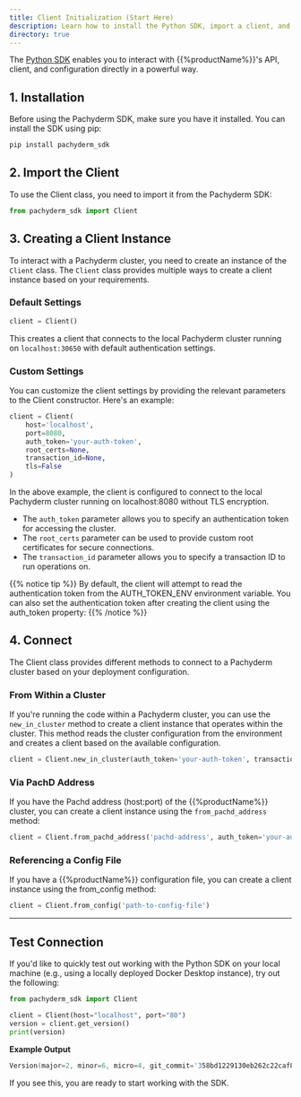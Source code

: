 ```yaml
---
title: Client Initialization (Start Here)
description: Learn how to install the Python SDK, import a client, and initialize it with your configuration settings.
directory: true 
---
```


The [Python SDK](https://pypi.org/project/pachyderm-sdk/) enables you to interact with {{%productName%}}'s API, client, and configuration directly in a powerful way.

## 1. Installation

Before using the Pachyderm SDK, make sure you have it installed. You can install the SDK using pip:

```python
pip install pachyderm_sdk
```

## 2. Import the Client

To use the Client class, you need to import it from the Pachyderm SDK:

```python
from pachyderm_sdk import Client
```

## 3. Creating a Client Instance
To interact with a Pachyderm cluster, you need to create an instance of the `Client` class. The `Client` class provides multiple ways to create a client instance based on your requirements.

### Default Settings

```python
client = Client()
```

This creates a client that connects to the local Pachyderm cluster running on `localhost:30650` with default authentication settings.


### Custom Settings

You can customize the client settings by providing the relevant parameters to the Client constructor. Here's an example:


```python
client = Client(
    host='localhost',
    port=8080,
    auth_token='your-auth-token',
    root_certs=None,
    transaction_id=None,
    tls=False
)
```

In the above example, the client is configured to connect to the local Pachyderm cluster running on localhost:8080 without TLS encryption. 

- The `auth_token` parameter allows you to specify an authentication token for accessing the cluster. 
- The `root_certs` parameter can be used to provide custom root certificates for secure connections. 
- The `transaction_id` parameter allows you to specify a transaction ID to run operations on.

{{% notice tip %}}
By default, the client will attempt to read the authentication token from the AUTH_TOKEN_ENV environment variable. You can also set the authentication token after creating the client using the auth_token property:
{{% /notice %}}

## 4. Connect

The Client class provides different methods to connect to a Pachyderm cluster based on your deployment configuration.

### From Within a Cluster
If you're running the code within a Pachyderm cluster, you can use the `new_in_cluster` method to create a client instance that operates within the cluster. This method reads the cluster configuration from the environment and creates a client based on the available configuration.

```python
client = Client.new_in_cluster(auth_token='your-auth-token', transaction_id='your-transaction-id')
```

### Via PachD Address

If you have the Pachd address (host:port) of the {{%productName%}} cluster, you can create a client instance using the `from_pachd_address` method:

```python
client = Client.from_pachd_address('pachd-address', auth_token='your-auth-token', root_certs='your-root-certs', transaction_id='your-transaction-id')
```

### Referencing a Config File

If you have a {{%productName%}} configuration file, you can create a client instance using the from_config method:

```python
client = Client.from_config('path-to-config-file')
```
--- 

## Test Connection

If you'd like to quickly test out working with the Python SDK on your local machine (e.g., using a locally deployed Docker Desktop instance), try out the following:

```python
from pachyderm_sdk import Client 

client = Client(host="localhost", port="80")
version = client.get_version()
print(version)
```

**Example Output**

```s
Version(major=2, minor=6, micro=4, git_commit='358bd1229130eb262c22caf82ed87b3cc91ec81c', git_tree_modified='false', build_date='2023-06-22T14:49:32Z', go_version='go1.20.5', platform='arm64')
```

If you see this, you are ready to start working with the SDK.